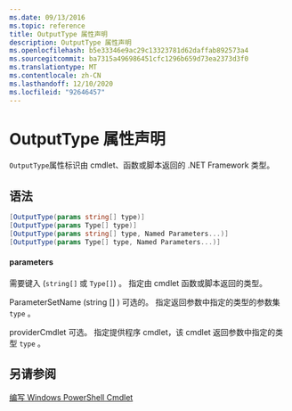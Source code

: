 ```yaml
---
ms.date: 09/13/2016
ms.topic: reference
title: OutputType 属性声明
description: OutputType 属性声明
ms.openlocfilehash: b5e33346e9ac29c13323781d62daffab892573a4
ms.sourcegitcommit: ba7315a496986451cfc1296b659d73ea2373d3f0
ms.translationtype: MT
ms.contentlocale: zh-CN
ms.lasthandoff: 12/10/2020
ms.locfileid: "92646457"
---
```

# <a name="outputtype-attribute-declaration"></a>OutputType 属性声明

`OutputType`属性标识由 cmdlet、函数或脚本返回的 .NET Framework 类型。

## <a name="syntax"></a>语法

```csharp
[OutputType(params string[] type)]
[OutputType(params Type[] type)]
[OutputType(params string[] type, Named Parameters...)]
[OutputType(params Type[] type, Named Parameters...)]
```

#### <a name="parameters"></a>parameters

需要键入 (`string[]` 或 `Type[]`) 。 指定由 cmdlet 函数或脚本返回的类型。

ParameterSetName (string [] ) 可选的。 指定返回参数中指定的类型的参数集 `type` 。

providerCmdlet 可选。 指定提供程序 cmdlet，该 cmdlet 返回参数中指定的类型 `type` 。

## <a name="see-also"></a>另请参阅

[编写 Windows PowerShell Cmdlet](./writing-a-windows-powershell-cmdlet.md)
